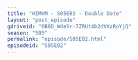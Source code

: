 ```yaml
---
title: "HIMYM - S05E02 - Double Date"
layout: "post_episode"
gdriveid: "0B6D_WdeSr-7ZRUt4b2dVXzRoYjQ"
season: "S05"
permalink: "episode/S05E02.html"
episodeid: "S05E02"
---
```

